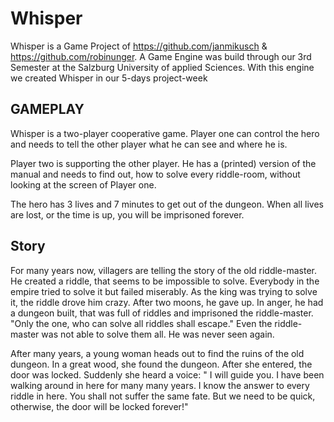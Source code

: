 # Whisper

Whisper is a Game Project of https://github.com/janmikusch & https://github.com/robinunger.
A Game Engine was build through our 3rd Semester at the Salzburg University of applied Sciences.
With this engine we created Whisper in our 5-days project-week

## GAMEPLAY
Whisper is a two-player cooperative game.
Player one can control the hero and needs to tell the other player what he can see and where he is.

Player two is supporting the other player. He has a (printed) version of the manual and needs to find out, how to solve every riddle-room, without looking at the screen of Player one.

The hero has 3 lives and 7 minutes to get out of the dungeon.
When all lives are lost, or the time is up, you will be imprisoned forever.

## Story
For many years now, villagers are telling the story of the old riddle-master. He created a riddle, that seems to be impossible to solve. Everybody in the empire tried to solve it but failed miserably.
As the king was trying to solve it, the riddle drove him crazy. After two moons, he gave up. In anger, he had a dungeon built, that was full of riddles and imprisoned the riddle-master.
"Only the one, who can solve all riddles shall escape."
Even the riddle-master was not able to solve them all. He was never seen again.

After many years, a young woman heads out to find the ruins of the old dungeon. In a great wood, she found the dungeon. After she entered, the door was locked.
Suddenly she heard a voice: " I will guide you. I have been walking around in here for many many years. I know the answer to every riddle in here. You shall not suffer the same fate. But we need to be quick, otherwise, the door will be locked forever!"
